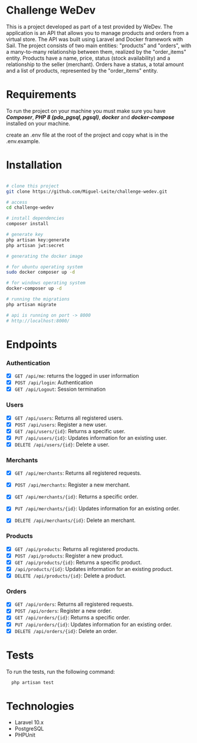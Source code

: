 # Challenge WeDev

This is a project developed as part of a test provided by WeDev. The application is an API that allows you to manage products and orders from a virtual store. The API was built using Laravel and Docker framework with Sail. The project consists of two main entities: "products" and "orders", with a many-to-many relationship between them, realized by the "order_items" entity. Products have a name, price, status (stock availability) and a relationship to the seller (merchant). Orders have a status, a total amount and a list of products, represented by the "order_items" entity.

# Requirements

To run the project on your machine you must make sure you have ***Composer***, ***PHP 8 (pdo_pgsql, pgsql)***, ***docker*** and ***docker-compose*** installed on your machine.

create an .env file at the root of the project and copy what is in the .env.example.

# Installation

```bash

# clone this project 
git clone https://github.com/Miguel-Leite/challenge-wedev.git

# access
cd challenge-wedev

# install dependencies
composer install

# generate key
php artisan key:generate
php artisan jwt:secret

# generating the docker image

# for ubuntu operating system
sudo docker composer up -d

# for windows operating system
docker-composer up -d

# running the migrations
php artisan migrate

# api is running on port -> 8000
# http://localhost:8000/

```

# Endpoints

### Authentication
<!-- php artisan jwt:secret -->
- [x] `GET /api/me`: returns the logged in user information
- [x] `POST /api/login`: Authentication
- [x] `GET /api/Logout`: Session termination
### Users

- [x] `GET /api/users`: Returns all registered users.
- [x] `POST /api/users`: Register a new user.
- [x] `GET /api/users/{id}`: Returns a specific user.
- [x] `PUT /api/users/{id}`: Updates information for an existing user.
- [x] `DELETE /api/users/{id}`: Delete a user.

### Merchants

- [x] `GET /api/merchants`: Returns all registered requests.
- [x] `POST /api/merchants`: Register a new merchant.
- [x] `GET /api/merchants/{id}`: Returns a specific order.
- [x] `PUT /api/merchants/{id}`: Updates information for an existing order.
- [x] `DELETE /api/merchants/{id}`: Delete an merchant.


### Products

- [x] `GET /api/products`: Returns all registered products.
- [x] `POST /api/products`: Register a new product.
- [x] `GET /api/products/{id}`: Returns a specific product.
- [x] `/api/products/{id}`: Updates information for an existing product.
- [x] `DELETE /api/products/{id}`: Delete a product.

### Orders

- [x] `GET /api/orders`: Returns all registered requests.
- [x] `POST /api/orders`: Register a new order.
- [x] `GET /api/orders/{id}`: Returns a specific order.
- [x] `PUT /api/orders/{id}`: Updates information for an existing order.
- [x] `DELETE /api/orders/{id}`: Delete an order.

# Tests

To run the tests, run the following command: 

```bash
  php artisan test 
```

# Technologies

- Laravel 10.x
- PostgreSQL
- PHPUnit




